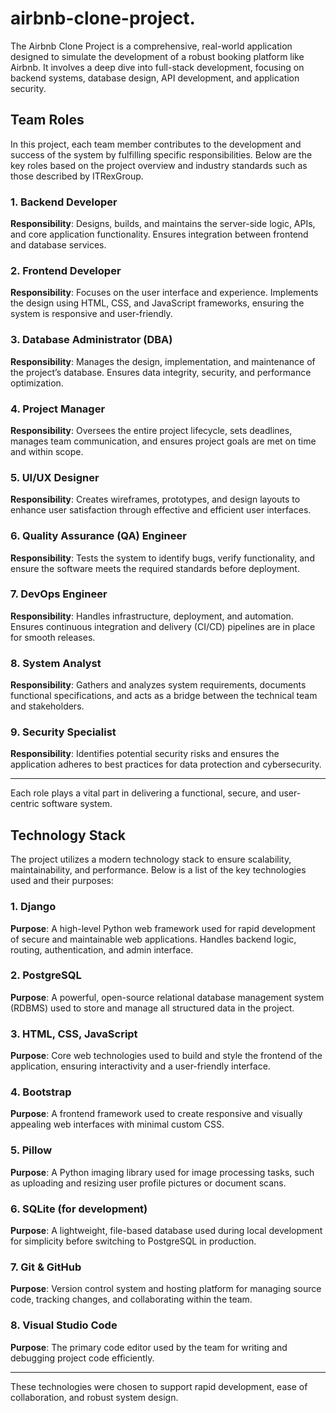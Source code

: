 # airbnb-clone-project.
The Airbnb Clone Project is a comprehensive, real-world application designed to simulate the development of a robust booking platform like Airbnb. It involves a deep dive into full-stack development, focusing on backend systems, database design, API development, and application security.

## Team Roles

In this project, each team member contributes to the development and success of the system by fulfilling specific responsibilities. Below are the key roles based on the project overview and industry standards such as those described by ITRexGroup.

### 1. Backend Developer
**Responsibility**: Designs, builds, and maintains the server-side logic, APIs, and core application functionality. Ensures integration between frontend and database services.

### 2. Frontend Developer
**Responsibility**: Focuses on the user interface and experience. Implements the design using HTML, CSS, and JavaScript frameworks, ensuring the system is responsive and user-friendly.

### 3. Database Administrator (DBA)
**Responsibility**: Manages the design, implementation, and maintenance of the project’s database. Ensures data integrity, security, and performance optimization.

### 4. Project Manager
**Responsibility**: Oversees the entire project lifecycle, sets deadlines, manages team communication, and ensures project goals are met on time and within scope.

### 5. UI/UX Designer
**Responsibility**: Creates wireframes, prototypes, and design layouts to enhance user satisfaction through effective and efficient user interfaces.

### 6. Quality Assurance (QA) Engineer
**Responsibility**: Tests the system to identify bugs, verify functionality, and ensure the software meets the required standards before deployment.

### 7. DevOps Engineer
**Responsibility**: Handles infrastructure, deployment, and automation. Ensures continuous integration and delivery (CI/CD) pipelines are in place for smooth releases.

### 8. System Analyst
**Responsibility**: Gathers and analyzes system requirements, documents functional specifications, and acts as a bridge between the technical team and stakeholders.

### 9. Security Specialist
**Responsibility**: Identifies potential security risks and ensures the application adheres to best practices for data protection and cybersecurity.

---

Each role plays a vital part in delivering a functional, secure, and user-centric software system.

## Technology Stack

The project utilizes a modern technology stack to ensure scalability, maintainability, and performance. Below is a list of the key technologies used and their purposes:

### 1. Django
**Purpose**: A high-level Python web framework used for rapid development of secure and maintainable web applications. Handles backend logic, routing, authentication, and admin interface.

### 2. PostgreSQL
**Purpose**: A powerful, open-source relational database management system (RDBMS) used to store and manage all structured data in the project.

### 3. HTML, CSS, JavaScript
**Purpose**: Core web technologies used to build and style the frontend of the application, ensuring interactivity and a user-friendly interface.

### 4. Bootstrap
**Purpose**: A frontend framework used to create responsive and visually appealing web interfaces with minimal custom CSS.

### 5. Pillow
**Purpose**: A Python imaging library used for image processing tasks, such as uploading and resizing user profile pictures or document scans.

### 6. SQLite (for development)
**Purpose**: A lightweight, file-based database used during local development for simplicity before switching to PostgreSQL in production.

### 7. Git & GitHub
**Purpose**: Version control system and hosting platform for managing source code, tracking changes, and collaborating within the team.

### 8. Visual Studio Code
**Purpose**: The primary code editor used by the team for writing and debugging project code efficiently.

---

These technologies were chosen to support rapid development, ease of collaboration, and robust system design.

